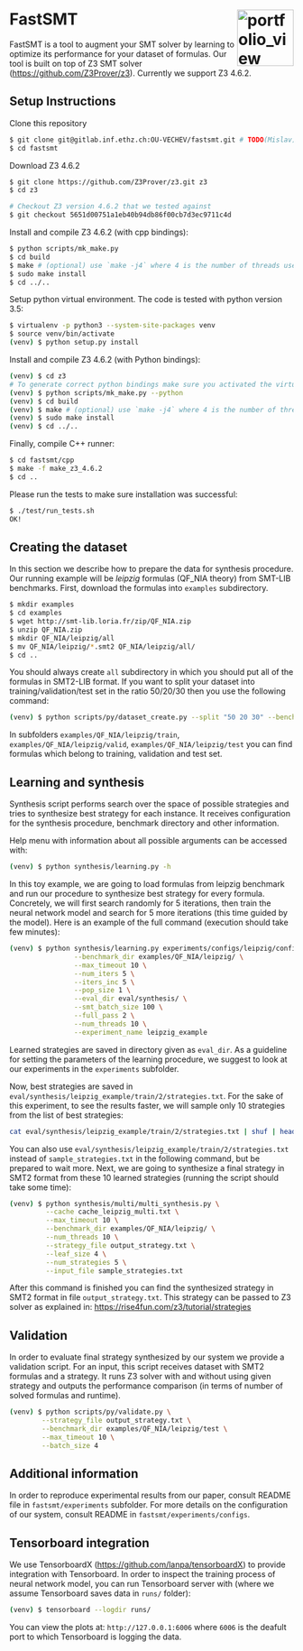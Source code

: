 FastSMT  <a href="https://www.sri.inf.ethz.ch/"><img width="100" alt="portfolio_view" align="right" src="http://safeai.ethz.ch/img/sri-logo.svg"></a>
=============================================================================================================

FastSMT is a tool to augment your SMT solver by learning to optimize its performance for your dataset of formulas.
Our tool is built on top of Z3 SMT solver (https://github.com/Z3Prover/z3). Currently we support Z3 4.6.2.

## Setup Instructions

Clone this repository

```bash
$ git clone git@gitlab.inf.ethz.ch:OU-VECHEV/fastsmt.git # TODO(Mislav): Replace this with the actual link
$ cd fastsmt
```

Download Z3 4.6.2

```bash
$ git clone https://github.com/Z3Prover/z3.git z3
$ cd z3

# Checkout Z3 version 4.6.2 that we tested against
$ git checkout 5651d00751a1eb40b94db86f00cb7d3ec9711c4d 
```

Install and compile Z3 4.6.2 (with cpp bindings):

```bash
$ python scripts/mk_make.py 
$ cd build
$ make # (optional) use `make -j4` where 4 is the number of threads used to compile Z3, will likely take couple of minutes
$ sudo make install
$ cd ../..
``` 

Setup python virtual environment. The code is tested with python version 3.5:

```bash
$ virtualenv -p python3 --system-site-packages venv
$ source venv/bin/activate
(venv) $ python setup.py install
```

Install and compile Z3 4.6.2 (with Python bindings):

```bash
(venv) $ cd z3
# To generate correct python bindings make sure you activated the virtual env before Z3 compilation
(venv) $ python scripts/mk_make.py --python
(venv) $ cd build
(venv) $ make # (optional) use `make -j4` where 4 is the number of threads used to compile Z3, will likely take couple of minutes
(venv) $ sudo make install
(venv) $ cd ../..
``` 

Finally, compile C++ runner: 
```bash
$ cd fastsmt/cpp
$ make -f make_z3_4.6.2
$ cd ..
```

Please run the tests to make sure installation was successful:

```bash
$ ./test/run_tests.sh
OK!
```

## Creating the dataset

In this section we describe how to prepare the data for synthesis procedure. Our running example will be *leipzig* formulas (QF_NIA theory) from SMT-LIB benchmarks. First, download the formulas into `examples` subdirectory.

```bash
$ mkdir examples
$ cd examples
$ wget http://smt-lib.loria.fr/zip/QF_NIA.zip
$ unzip QF_NIA.zip
$ mkdir QF_NIA/leipzig/all
$ mv QF_NIA/leipzig/*.smt2 QF_NIA/leipzig/all/
$ cd ..
```

You should always create `all` subdirectory in which you should put all of the formulas in SMT2-LIB format.
If you want to split your dataset into training/validation/test set in the ratio 50/20/30 then you use the following command:

```bash
(venv) $ python scripts/py/dataset_create.py --split "50 20 30" --benchmark_dir examples/QF_NIA/leipzig
```

In subfolders `examples/QF_NIA/leipzig/train`, `examples/QF_NIA/leipzig/valid`, `examples/QF_NIA/leipzig/test` you can find formulas which belong to training, validation and test set. 

## Learning and synthesis

Synthesis script performs search over the space of possible strategies and tries to synthesize best strategy for each instance.
It receives configuration for the synthesis procedure, benchmark directory and other information. 

Help menu with information about all possible arguments can be accessed with:

```bash 
(venv) $ python synthesis/learning.py -h
```

In this toy example, we are going to load formulas from leipzig benchmark and run our procedure to synthesize best strategy for every formula. Concretely, we will first search randomly for 5 iterations, then train the neural network model and search for 5 more iterations (this time guided by the model). 
Here is an example of the full command (execution should take few minutes):

```bash
(venv) $ python synthesis/learning.py experiments/configs/leipzig/config_apprentice.json \
                --benchmark_dir examples/QF_NIA/leipzig/ \
                --max_timeout 10 \
                --num_iters 5 \
                --iters_inc 5 \
                --pop_size 1 \
                --eval_dir eval/synthesis/ \
                --smt_batch_size 100 \
                --full_pass 2 \
                --num_threads 10 \
                --experiment_name leipzig_example
```

Learned strategies are saved in directory given as `eval_dir`. As a guideline for setting the parameters of the learning procedure, we suggest to look at our experiments in the `experiments` subfolder. 

Now, best strategies are saved in `eval/synthesis/leipzig_example/train/2/strategies.txt`.
For the sake of this experiment, to see the results faster, we will sample only 10 strategies from the list of best strategies:

```bash
cat eval/synthesis/leipzig_example/train/2/strategies.txt | shuf | head -10 > sample_strategies.txt
```

You can also use `eval/synthesis/leipzig_example/train/2/strategies.txt` instead of `sample_strategies.txt` in the following command, but be prepared to wait more. Next, we are going to synthesize a final strategy in SMT2 format from these 10 learned strategies (running the script should take some time):

```bash
(venv) $ python synthesis/multi/multi_synthesis.py \
         --cache cache_leipzig_multi.txt \
         --max_timeout 10 \
         --benchmark_dir examples/QF_NIA/leipzig/ \
         --num_threads 10 \
         --strategy_file output_strategy.txt \
         --leaf_size 4 \
         --num_strategies 5 \
         --input_file sample_strategies.txt
```

After this command is finished you can find the synthesized strategy in SMT2 format in file `output_strategy.txt`. This strategy can be passed to Z3 solver as explained in: https://rise4fun.com/z3/tutorial/strategies

## Validation

In order to evaluate final strategy synthesized by our system we provide a validation script. For an input, this script receives dataset with SMT2 formulas and a strategy. It runs Z3 solver with and without using given strategy and outputs the performance comparison (in terms of number of solved formulas and runtime).

```bash
(venv) $ python scripts/py/validate.py \
        --strategy_file output_strategy.txt \
        --benchmark_dir examples/QF_NIA/leipzig/test \
        --max_timeout 10 \
        --batch_size 4
```

## Additional information

In order to reproduce experimental results from our paper, consult README file in `fastsmt/experiments` subfolder. For more details on the configuration of our system, consult README in `fastsmt/experiments/configs`.

## Tensorboard integration

We use TensorboardX (https://github.com/lanpa/tensorboardX) to provide integration with Tensorboard. In order to inspect the training process of neural network model, you can run Tensorboard server with (where we assume Tensorboard saves data in `runs/` folder):

```bash
(venv) $ tensorboard --logdir runs/
```

You can view the plots at: `http://127.0.0.1:6006` where `6006` is the deafult port to which Tensorboard is logging the data.











